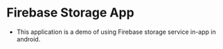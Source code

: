 # Firebase Storage App

- This application is a demo of using Firebase storage service in-app in android.